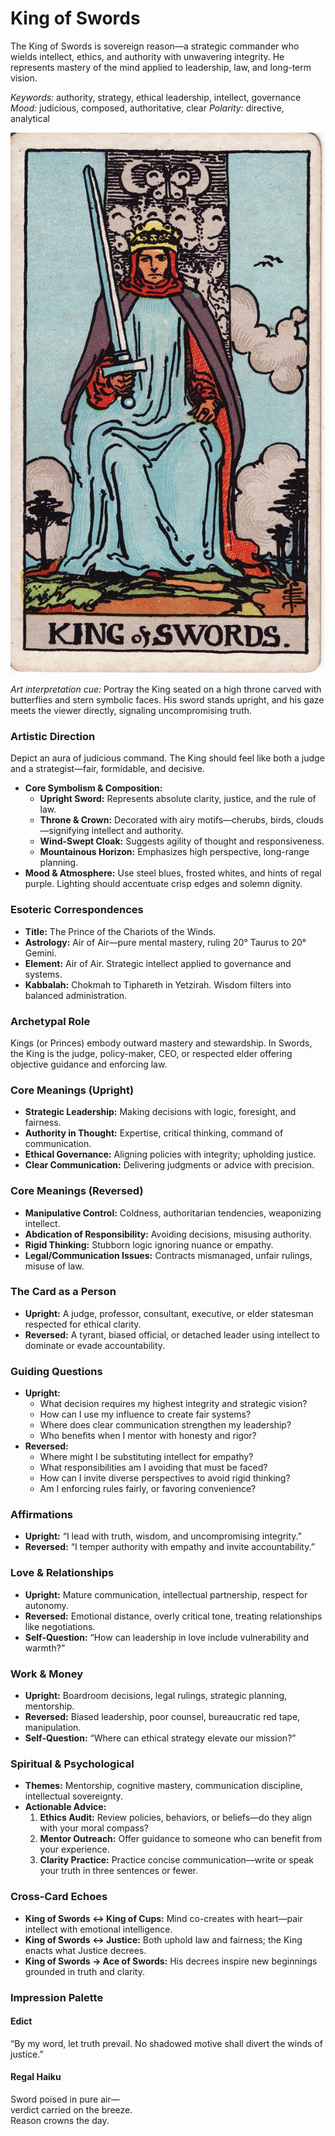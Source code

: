 # King of Swords

The King of Swords is sovereign reason—a strategic commander who wields intellect, ethics, and authority with unwavering integrity. He represents mastery of the mind applied to leadership, law, and long-term vision.

*Keywords:* authority, strategy, ethical leadership, intellect, governance
*Mood:* judicious, composed, authoritative, clear
*Polarity:* directive, analytical

![King of Swords](swords_king.jpg)

*Art interpretation cue:* Portray the King seated on a high throne carved with butterflies and stern symbolic faces. His sword stands upright, and his gaze meets the viewer directly, signaling uncompromising truth.

### Artistic Direction

Depict an aura of judicious command. The King should feel like both a judge and a strategist—fair, formidable, and decisive.

*   **Core Symbolism & Composition:**
    *   **Upright Sword:** Represents absolute clarity, justice, and the rule of law.
    *   **Throne & Crown:** Decorated with airy motifs—cherubs, birds, clouds—signifying intellect and authority.
    *   **Wind-Swept Cloak:** Suggests agility of thought and responsiveness.
    *   **Mountainous Horizon:** Emphasizes high perspective, long-range planning.
*   **Mood & Atmosphere:**
    Use steel blues, frosted whites, and hints of regal purple. Lighting should accentuate crisp edges and solemn dignity.

### Esoteric Correspondences

*   **Title:** The Prince of the Chariots of the Winds.
*   **Astrology:** Air of Air—pure mental mastery, ruling 20° Taurus to 20° Gemini.
*   **Element:** Air of Air. Strategic intellect applied to governance and systems.
*   **Kabbalah:** Chokmah to Tiphareth in Yetzirah. Wisdom filters into balanced administration.

### Archetypal Role

Kings (or Princes) embody outward mastery and stewardship. In Swords, the King is the judge, policy-maker, CEO, or respected elder offering objective guidance and enforcing law.

### Core Meanings (Upright)

*   **Strategic Leadership:** Making decisions with logic, foresight, and fairness.
*   **Authority in Thought:** Expertise, critical thinking, command of communication.
*   **Ethical Governance:** Aligning policies with integrity; upholding justice.
*   **Clear Communication:** Delivering judgments or advice with precision.

### Core Meanings (Reversed)

*   **Manipulative Control:** Coldness, authoritarian tendencies, weaponizing intellect.
*   **Abdication of Responsibility:** Avoiding decisions, misusing authority.
*   **Rigid Thinking:** Stubborn logic ignoring nuance or empathy.
*   **Legal/Communication Issues:** Contracts mismanaged, unfair rulings, misuse of law.

### The Card as a Person

*   **Upright:** A judge, professor, consultant, executive, or elder statesman respected for ethical clarity.
*   **Reversed:** A tyrant, biased official, or detached leader using intellect to dominate or evade accountability.

### Guiding Questions

*   **Upright:**
    *   What decision requires my highest integrity and strategic vision?
    *   How can I use my influence to create fair systems?
    *   Where does clear communication strengthen my leadership?
    *   Who benefits when I mentor with honesty and rigor?
*   **Reversed:**
    *   Where might I be substituting intellect for empathy?
    *   What responsibilities am I avoiding that must be faced?
    *   How can I invite diverse perspectives to avoid rigid thinking?
    *   Am I enforcing rules fairly, or favoring convenience?

### Affirmations

*   **Upright:** “I lead with truth, wisdom, and uncompromising integrity.”
*   **Reversed:** “I temper authority with empathy and invite accountability.”

### Love & Relationships

*   **Upright:** Mature communication, intellectual partnership, respect for autonomy.
*   **Reversed:** Emotional distance, overly critical tone, treating relationships like negotiations.
*   **Self-Question:** “How can leadership in love include vulnerability and warmth?”

### Work & Money

*   **Upright:** Boardroom decisions, legal rulings, strategic planning, mentorship.
*   **Reversed:** Biased leadership, poor counsel, bureaucratic red tape, manipulation.
*   **Self-Question:** “Where can ethical strategy elevate our mission?”

### Spiritual & Psychological

*   **Themes:** Mentorship, cognitive mastery, communication discipline, intellectual sovereignty.
*   **Actionable Advice:**
    1.  **Ethics Audit:** Review policies, behaviors, or beliefs—do they align with your moral compass?
    2.  **Mentor Outreach:** Offer guidance to someone who can benefit from your experience.
    3.  **Clarity Practice:** Practice concise communication—write or speak your truth in three sentences or fewer.

### Cross-Card Echoes

*   **King of Swords ↔ King of Cups:** Mind co-creates with heart—pair intellect with emotional intelligence.
*   **King of Swords ↔ Justice:** Both uphold law and fairness; the King enacts what Justice decrees.
*   **King of Swords → Ace of Swords:** His decrees inspire new beginnings grounded in truth and clarity.

### Impression Palette

#### Edict

“By my word, let truth prevail. No shadowed motive shall divert the winds of justice.”

#### Regal Haiku

Sword poised in pure air—  
verdict carried on the breeze.  
Reason crowns the day.
